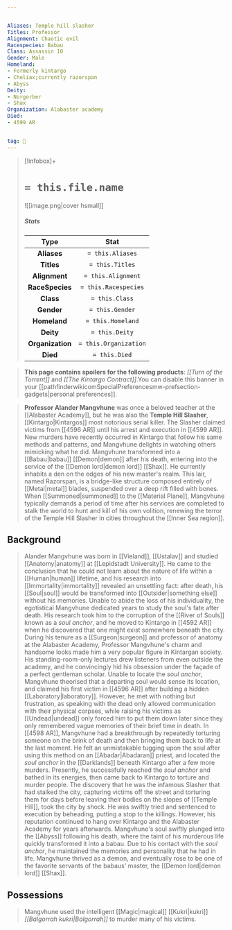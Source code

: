 ```yaml
---


Aliases: Temple hill slasher
Titles: Professor
Alignment: Chaotic evil
Racespecies: Babau
Class: Assassin 10
Gender: Male
Homeland:
- Formerly kintargo
- Cheliax;currently razorspan
- Abyss
Deity:
- Norgorber
- Shax
Organization: Alabaster academy
Died:
- 4599 AR


tag: 👤️
---
```


> [!infobox]+
> #  `= this.file.name`
> ![[image.png|cover hsmall]]
> ##### Stats
> Type | Stat |
> :---: |:---:|
> **Aliases** | `= this.Aliases` |
> **Titles** | `= this.Titles` |
> **Alignment** | `= this.Alignment` |
> **RaceSpecies** | `= this.Racespecies` |
> **Class** | `= this.Class` |
> **Gender** | `= this.Gender` |
> **Homeland** | `= this.Homeland` |
> **Deity** | `= this.Deity` |
> **Organization** | `= this.Organization` |
> **Died** | `= this.Died` |



> **This page contains spoilers for the following products**: *[[Turn of the Torrent]]* and *[[The Kintargo Contract]]*.You can disable this banner in your [[pathfinderwikicomSpecialPreferencesmw-prefsection-gadgets|personal preferences]].


> **Professor Alander Mangvhune** was once a beloved teacher at the [[Alabaster Academy]], but he was also the **Temple Hill Slasher**, [[Kintargo|Kintargos]] most notorious serial killer. The Slasher claimed victims from [[4596 AR]] until his arrest and execution in [[4599 AR]]. New murders have recently occurred in Kintargo that follow his same methods and patterns, and Mangvhune delights in watching others mimicking what he did.
> Mangvhune transformed into a [[Babau|babau]] [[Demon|demon]] after his death, entering into the service of the [[Demon lord|demon lord]] [[Shax]]. He currently inhabits a den on the edges of his new master's realm. This lair, named Razorspan, is a bridge-like structure composed entirely of [[Metal|metal]] blades, suspended over a deep rift filled with bones. When [[Summoned|summoned]] to the [[Material Plane]], Mangvhune typically demands a period of time after his services are completed to stalk the world to hunt and kill of his own volition, renewing the terror of the Temple Hill Slasher in cities throughout the [[Inner Sea region]].


## Background

> Alander Mangvhune was born in [[Vieland]], [[Ustalav]] and studied [[Anatomy|anatomy]] at [[Lepidstadt University]]. He came to the conclusion that he could not learn about the nature of life within a [[Human|human]] lifetime, and his research into [[Immortality|immortality]] revealed an unsettling fact: after death, his [[Soul|soul]] would be transformed into [[Outsider|something else]] without his memories. Unable to abide the loss of his individuality, the egotistical Mangvhune dedicated years to study the soul's fate after death. His research took him to the corruption of the [[River of Souls]] known as a *soul anchor*, and he moved to Kintargo in [[4592 AR]] when he discovered that one might exist somewhere beneath the city.
> During his tenure as a [[Surgeon|surgeon]] and professor of anatomy at the Alabaster Academy, Professor Mangvhune's charm and handsome looks made him a very popular figure in Kintargan society. His standing-room-only lectures drew listeners from even outside the academy, and he convincingly hid his obsession under the façade of a perfect gentleman scholar.
> Unable to locate the *soul anchor*, Mangvhune theorised that a departing soul would sense its location, and claimed his first victim in [[4596 AR]] after building a hidden [[Laboratory|laboratory]]. However, he met with nothing but frustration, as speaking with the dead only allowed communication with their physical corpses, while raising his victims as [[Undead|undead]] only forced him to put them down later since they only remembered vague memories of their brief time in death.
> In [[4598 AR]], Mangvhune had a breakthrough by repeatedly torturing someone on the brink of death and then bringing them back to life at the last moment. He felt an unmistakable tugging upon the soul after using this method on an [[Abadar|Abadaran]] priest, and located the *soul anchor* in the [[Darklands]] beneath Kintargo after a few more murders. Presently, he successfully reached the *soul anchor* and bathed in its energies, then came back to Kintargo to torture and murder people.
> The discovery that he was the infamous Slasher that had stalked the city, capturing victims off the street and torturing them for days before leaving their bodies on the slopes of [[Temple Hill]], took the city by shock. He was swiftly tried and sentenced to execution by beheading, putting a stop to the killings. However, his reputation continued to hang over Kintargo and the Alabaster Academy for years afterwards.
> Mangvhune's soul swiftly plunged into the [[Abyss]] following his death, where the taint of his murderous life quickly transformed it into a babau. Due to his contact with the *soul anchor*, he maintained the memories and personality that he had in life. Mangvhune thrived as a demon, and eventually rose to be one of the favorite servants of the babaus' master, the [[Demon lord|demon lord]] [[Shax]].


## Possessions

> Mangvhune used the intelligent [[Magic|magical]] [[Kukri|kukri]] *[[Balgorrah kukri|Balgorrah]]* to murder many of his victims.








